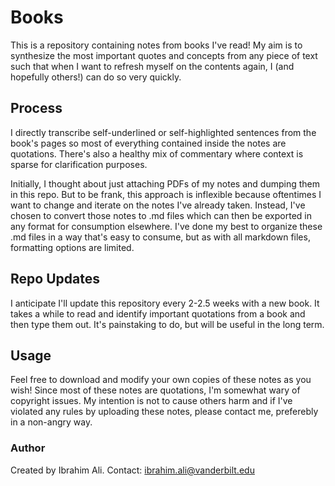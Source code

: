 # Books
This is a repository containing notes from books I've read! My aim is to synthesize the most important quotes and concepts from any piece of text such that when I want to refresh myself on the contents again, I (and hopefully others!) can do so very quickly. 

## Process
I directly transcribe self-underlined or self-highlighted sentences from the book's pages so most of everything contained inside the notes are quotations. There's also a healthy mix of commentary where context is sparse for clarification purposes.

Initially, I thought about just attaching PDFs of my notes and dumping them in this repo. But to be frank, this approach is inflexible because oftentimes I want to change and iterate on the notes I've already taken. Instead, I've chosen to convert those notes to .md files which can then be exported in any format for consumption elsewhere. I've done my best to organize these .md files in a way that's easy to consume, but as with all markdown files, formatting options are limited. 

## Repo Updates
I anticipate I'll update this repository every 2-2.5 weeks with a new book. It takes a while to read and identify important quotations from a book and then type them out. It's painstaking to do, but will be useful in the long term. 

## Usage
Feel free to download and modify your own copies of these notes as you wish! Since most of these notes are quotations, I'm somewhat wary of copyright issues. My intention is not to cause others harm and if I've violated any rules by uploading these notes, please contact me, preferebly in a non-angry way.

### Author
Created by Ibrahim Ali. Contact: ibrahim.ali@vanderbilt.edu

